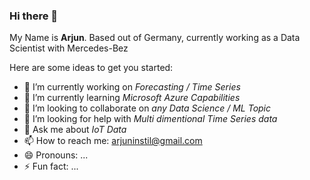 ### Hi there 👋


My Name is **Arjun**. Based out of Germany, currently working as a Data Scientist with Mercedes-Bez

Here are some ideas to get you started:

- 🔭 I’m currently working on *Forecasting / Time Series*
- 🌱 I’m currently learning *Microsoft Azure Capabilities*
- 👯 I’m looking to collaborate on *any Data Science / ML Topic*
- 🤔 I’m looking for help with *Multi dimentional Time Series data*
- 💬 Ask me about *IoT Data*
- 📫 How to reach me: arjuninstil@gmail.com
- 😄 Pronouns: ...
- ⚡ Fun fact: ...


